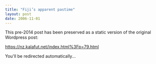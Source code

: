```yaml
---
title: "Fiji’s apparent pastime"
layout: post
date: 2006-11-01
---
```


This pre-2014 post has been preserved as a static version of the original Wordpress post:

https://nz.kalafut.net/index.html%3Fp=79.html

You'll be redirected automatically...

<head>
  <meta http-equiv="refresh" content="5;url=https://nz.kalafut.net/index.html%3Fp=79.html">
</head>

